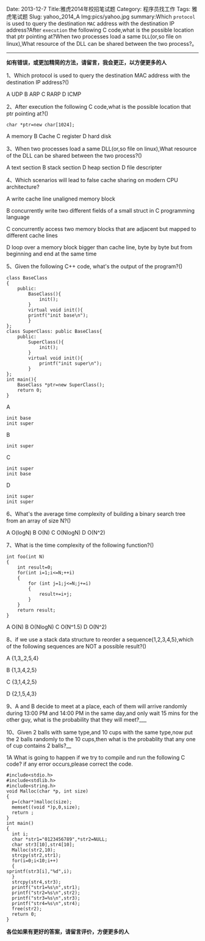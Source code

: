 Date: 2013-12-7
Title:雅虎2014年校招笔试题
Category: 程序员找工作
Tags: 雅虎笔试题
Slug: yahoo_2014_A
Img:pics/yahoo.jpg
summary:Which `protocol` is used to query the destination `MAC` address with the destination IP address?After `execution` the following C code,what is the possible location that ptr pointing at?When two processes load a same `DLL`(or,so file on linux),What resource of the DLL can be shared between the two process?。

----------
**如有错误，或更加精简的方法，请留言，我会更正，以方便更多的人**

1、Which protocol is used to query the destination MAC address with the destination IP address?()

A UDP 	B ARP C RARP  D ICMP

2、After execution the following C code,what is the possible location that ptr pointing at?()

    char *ptr=new char[1024];

A memory	B  Cache  C register  D hard disk

3、When two processes load a same DLL(or,so file on linux),What resource of the DLL can be shared between the two process?()

A text section  B stack section  D heap section  D file descripter

4、Which scenarios will lead to false cache sharing on modern CPU architecture?

A write cache line unaligned memory block

B concurrently write two different fields of a small struct in C programming language

C concurrently access two memory blocks that are adjacent but mapped to different cache lines

D loop over a memory block bigger than cache line, byte by byte but from beginning and  end at the same time

5、Given the following C++ code, what's the output of the program?()

    class BaseClass
    {
    	public:
    		BaseClass(){
    			init();
    		}
    		virtual void init(){
    		printf("init base\n");
    		}
    };
    class SuperClass: public BaseClass{
    	public:
    		SuperClass(){
    			init();
    		}
    		virtual void init(){
    			printf("init super\n");
    		}
    };
    int main(){
    	BaseClass *ptr=new SuperClass();
    	return 0;
    }

A 
    
    init base
    init super
B

    init super

C 

	init super
	init base

D

	init super
	init super

6、What's the average time complexity of building a binary search tree from an array of size N?()

A O(logN)  B O(N)  C O(NlogN)  D O(N^2)

7、What is the time complexity of the following function?()

    int foo(int N)
    {
    	int result=0;
    	for(int i=1;i<=N;++i)
    	{
    		for (int j=1;j<=N;j+=i)
    		{
    			result+=i+j;
    		}
    	}
    	return result;
    }

A O(N)  B O(NlogN)  C O(N^1.5)  D O(N^2)

8、if we use a stack data structure to reorder a sequence{1,2,3,4,5},which of the following sequences are NOT a possible result?()

A {1,3,,2,5,4}

B {1,3,4,2,5}

C {3,1,4,2,5}

D {2,1,5,4,3}

9、A and B decide to meet at a place, each of them will arrive randomly during 13:00 PM and 14:00 PM in the same day,and only wait 15 mins for the other guy, what is the probability that they will meet?___

10、Given 2 balls with same type,and 10 cups with the same type,now put the 2 balls randomly to the 10 cups,then what is the probablity that any one of cup contains 2 balls?__

1A What is going to happen if we try to compile and run the following C code? if any error occurs,please correct the code.

    #include<stdio.h>
    #include<stdlib.h>
    #include<string.h>
    void Malloc(char *p, int size)
    {
      p=(char*)malloc(size);
      memset((void *)p,0,size);
      return ;
    }
    int main()
    {
      int i;
      char *str1="0123456789",*str2=NULL;
      char str3[10],str4[10];
      Malloc(str2,10);
      strcpy(str2,str1);
      for(i=0;i<10;i++)
      {
    sprintf(str3[i],"%d",i);
      }
      strcpy(str4,str3);
      printf("str1=%s\n",str1);
      printf("str2=%s\n",str2);
      printf("str3=%s\n",str3);
      printf("str4=%s\n",str4);
      free(str2);
      return 0;
    }


**各位如果有更好的答案，请留言评价，方便更多的人**